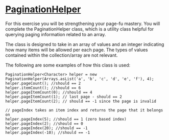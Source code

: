 # [PaginationHelper](https://www.codewars.com/kata/paginationhelper "https://www.codewars.com/kata/515bb423de843ea99400000a")

For this exercise you will be strengthening your page-fu mastery. You will complete the
PaginationHelper class, which is a utility class helpful for querying paging information related to
an array.

The class is designed to take in an array of values and an integer indicating how many items will be
allowed per each page. The types of values contained within the collection/array are not relevant.

The following are some examples of how this class is used:

```
PaginationHelper<Character> helper = new PaginationHelper(Arrays.asList('a', 'b', 'c', 'd', 'e', 'f'), 4);
helper.pageCount(); //should == 2
helper.itemCount(); //should == 6
helper.pageItemCount(0); //should == 4
helper.pageItemCount(1); // last page - should == 2
helper.pageItemCount(2); // should == -1 since the page is invalid

// pageIndex takes an item index and returns the page that it belongs on
helper.pageIndex(5); //should == 1 (zero based index)
helper.pageIndex(2); //should == 0
helper.pageIndex(20); //should == -1
helper.pageIndex(-10); //should == -1
```